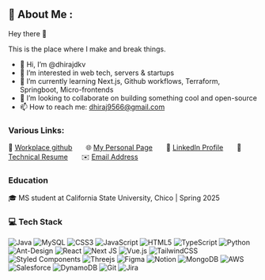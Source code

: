 ## 💫 About Me :
Hey there 👋

This is the place where I make and break things.

- 👋 Hi, I’m @dhirajdkv
- 👀 I’m interested in web tech, servers & startups
- 🌱 I’m currently learning Next.js, Github workflows, Terraform, Springboot, Micro-frontends
- 💞️ I’m looking to collaborate on building something cool and open-source
- 📫 How to reach me: dhiraj9566@gmail.com

### Various Links:
📎 [Workplace github](https://github.com/cb-dhiraj) &nbsp; &nbsp; &nbsp;
🌐 [My Personal Page](https://dhirajdkv.github.io/) &nbsp; &nbsp; &nbsp;
📎 [LinkedIn Profile](https://www.linkedin.com/in/dhirajkumard/) &nbsp; &nbsp; &nbsp;
📄 [Technical Resume](https://dhirajdkv.github.io/static/media/CV.496f7623456d5a39a25f.pdf) &nbsp; &nbsp; &nbsp;
✉️ [Email Address](mailto:dhiraj9566@gmail.com)

### Education

🎓 MS student at California State University, Chico | Spring 2025

### 💻 Tech Stack
![Java](https://img.shields.io/badge/Java-ED8B00?style=for-the-badge&logo=openjdk&logoColor=white) ![MySQL](https://shields.io/badge/MySQL-lightgrey?logo=mysql&style=plastic&logoColor=white&labelColor=blue) ![CSS3](https://img.shields.io/badge/css3-%231572B6.svg?style=for-the-badge&logo=css3&logoColor=white) ![JavaScript](https://img.shields.io/badge/javascript-%23323330.svg?style=for-the-badge&logo=javascript&logoColor=%23F7DF1E) ![HTML5](https://img.shields.io/badge/html5-%23E34F26.svg?style=for-the-badge&logo=html5&logoColor=white) ![TypeScript](https://img.shields.io/badge/typescript-%23007ACC.svg?style=for-the-badge&logo=typescript&logoColor=white) ![Python](https://img.shields.io/badge/Python-3776AB?style=for-the-badge&logo=python&logoColor=white) ![Ant-Design](https://img.shields.io/badge/-AntDesign-%230170FE?style=for-the-badge&logo=ant-design&logoColor=white) ![React](https://img.shields.io/badge/react-%2320232a.svg?style=for-the-badge&logo=react&logoColor=%2361DAFB) ![Next JS](https://img.shields.io/badge/Next-black?style=for-the-badge&logo=next.js&logoColor=white) ![Vue.js](https://img.shields.io/badge/vuejs-%2335495e.svg?style=for-the-badge&logo=vuedotjs&logoColor=%234FC08D) ![TailwindCSS](https://img.shields.io/badge/tailwindcss-%2338B2AC.svg?style=for-the-badge&logo=tailwind-css&logoColor=white) ![Styled Components](https://img.shields.io/badge/styled--components-DB7093?style=for-the-badge&logo=styled-components&logoColor=white) ![Threejs](https://img.shields.io/badge/threejs-black?style=for-the-badge&logo=three.js&logoColor=white)	![Figma](https://img.shields.io/badge/figma-%23F24E1E.svg?style=for-the-badge&logo=figma&logoColor=white) ![Notion](https://img.shields.io/badge/Notion-%23000000.svg?style=for-the-badge&logo=notion&logoColor=white) ![MongoDB](https://img.shields.io/badge/MongoDB-4EA94B?style=for-the-badge&logo=mongodb&logoColor=white) ![AWS](https://img.shields.io/badge/Amazon_AWS-FF9900?style=for-the-badge&logo=amazonaws&logoColor=white) ![Salesforce](https://img.shields.io/badge/Salesforce-00A1E0?style=for-the-badge&logo=Salesforce&logoColor=white) ![DynamoDB](https://img.shields.io/badge/Amazon%20DynamoDB-4053D6?style=for-the-badge&logo=Amazon%20DynamoDB&logoColor=white) ![Git](https://img.shields.io/badge/GIT-E44C30?style=for-the-badge&logo=git&logoColor=white) ![Jira](https://img.shields.io/badge/Jira-0052CC?style=for-the-badge&logo=Jira&logoColor=white) 

<!---
cb-dhiraj/cb-dhiraj is a ✨ special ✨ repository because its `README.md` (this file) appears on your GitHub profile.
You can click the Preview link to take a look at your changes
--->
